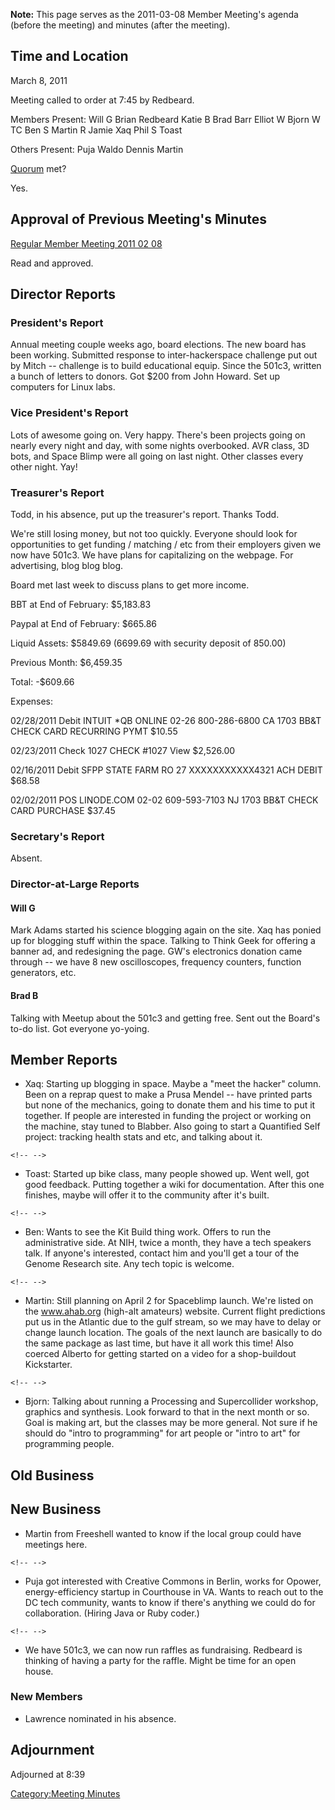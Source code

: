 **Note:** This page serves as the 2011-03-08 Member Meeting's agenda
(before the meeting) and minutes (after the meeting).

## Time and Location

March 8, 2011

Meeting called to order at 7:45 by Redbeard.

Members Present: Will G Brian Redbeard Katie B Brad Barr Elliot W Bjorn
W TC Ben S Martin R Jamie Xaq Phil S Toast

Others Present: Puja Waldo Dennis Martin

[Quorum](Quorum) met?

Yes.

## Approval of Previous Meeting's Minutes

[Regular Member Meeting 2011 02
08](Regular_Member_Meeting_2011_02_08)

Read and approved.

## Director Reports

### President's Report

Annual meeting couple weeks ago, board elections. The new board has been
working. Submitted response to inter-hackerspace challenge put out by
Mitch -- challenge is to build educational equip. Since the 501c3,
written a bunch of letters to donors. Got \$200 from John Howard. Set up
computers for Linux labs.

### Vice President's Report

Lots of awesome going on. Very happy. There's been projects going on
nearly every night and day, with some nights overbooked. AVR class, 3D
bots, and Space Blimp were all going on last night. Other classes every
other night. Yay!

### Treasurer's Report

Todd, in his absence, put up the treasurer's report. Thanks Todd.

We're still losing money, but not too quickly. Everyone should look for
opportunities to get funding / matching / etc from their employers given
we now have 501c3. We have plans for capitalizing on the webpage. For
advertising, blog blog blog.

Board met last week to discuss plans to get more income.

BBT at End of February: \$5,183.83

Paypal at End of February: \$665.86

Liquid Assets: \$5849.69 (6699.69 with security deposit of 850.00)

Previous Month: \$6,459.35

Total: -\$609.66

Expenses:

02/28/2011 Debit INTUIT \*QB ONLINE 02-26 800-286-6800 CA 1703 BB&T
CHECK CARD RECURRING PYMT \$10.55

02/23/2011 Check 1027 CHECK #1027 View \$2,526.00

02/16/2011 Debit SFPP STATE FARM RO 27 XXXXXXXXXXX4321 ACH DEBIT \$68.58

02/02/2011 POS LINODE.COM 02-02 609-593-7103 NJ 1703 BB&T CHECK CARD
PURCHASE \$37.45

### Secretary's Report

Absent.

### Director-at-Large Reports

#### Will G

Mark Adams started his science blogging again on the site. Xaq has
ponied up for blogging stuff within the space. Talking to Think Geek for
offering a banner ad, and redesigning the page. GW's electronics
donation came through -- we have 8 new oscilloscopes, frequency
counters, function generators, etc.

#### Brad B

Talking with Meetup about the 501c3 and getting free. Sent out the
Board's to-do list. Got everyone yo-yoing.

## Member Reports

-   Xaq: Starting up blogging in space. Maybe a "meet the hacker"
    column. Been on a reprap quest to make a Prusa Mendel -- have
    printed parts but none of the mechanics, going to donate them and
    his time to put it together. If people are interested in funding the
    project or working on the machine, stay tuned to Blabber. Also going
    to start a Quantified Self project: tracking health stats and etc,
    and talking about it.

```{=html}
<!-- -->
```
-   Toast: Started up bike class, many people showed up. Went well, got
    good feedback. Putting together a wiki for documentation. After this
    one finishes, maybe will offer it to the community after it's built.

```{=html}
<!-- -->
```
-   Ben: Wants to see the Kit Build thing work. Offers to run the
    administrative side. At NIH, twice a month, they have a tech
    speakers talk. If anyone's interested, contact him and you'll get a
    tour of the Genome Research site. Any tech topic is welcome.

```{=html}
<!-- -->
```
-   Martin: Still planning on April 2 for Spaceblimp launch. We're
    listed on the www.ahab.org (high-alt amateurs) website. Current
    flight predictions put us in the Atlantic due to the gulf stream, so
    we may have to delay or change launch location. The goals of the
    next launch are basically to do the same package as last time, but
    have it all work this time! Also coerced Alberto for getting started
    on a video for a shop-buildout Kickstarter.

```{=html}
<!-- -->
```
-   Bjorn: Talking about running a Processing and Supercollider
    workshop, graphics and synthesis. Look forward to that in the next
    month or so. Goal is making art, but the classes may be more
    general. Not sure if he should do "intro to programming" for art
    people or "intro to art" for programming people.

## Old Business

## New Business

-   Martin from Freeshell wanted to know if the local group could have
    meetings here.

```{=html}
<!-- -->
```
-   Puja got interested with Creative Commons in Berlin, works for
    Opower, energy-efficiency startup in Courthouse in VA. Wants to
    reach out to the DC tech community, wants to know if there's
    anything we could do for collaboration. (Hiring Java or Ruby coder.)

```{=html}
<!-- -->
```
-   We have 501c3, we can now run raffles as fundraising. Redbeard is
    thinking of having a party for the raffle. Might be time for an open
    house.

### New Members

-   Lawrence nominated in his absence.

## Adjournment

Adjourned at 8:39

[Category:Meeting Minutes](Category:Meeting_Minutes)
